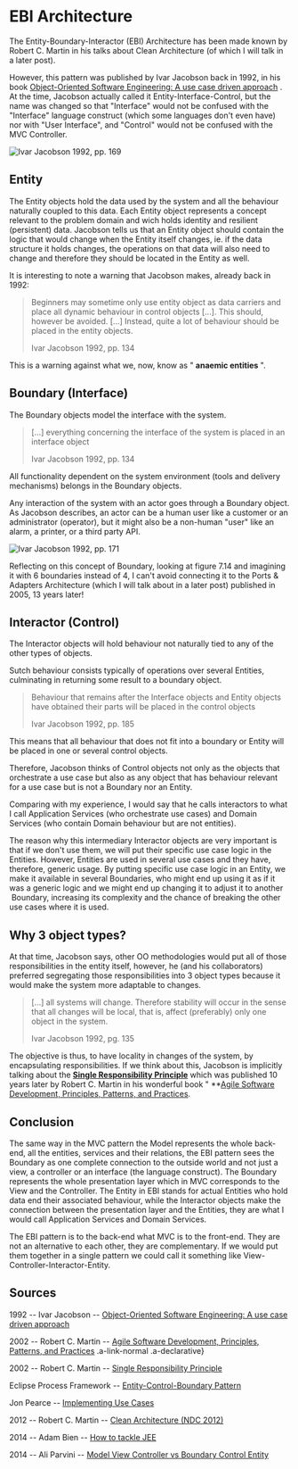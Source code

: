 EBI Architecture 
================

The Entity-Boundary-Interactor (EBI) Architecture has been made known by
Robert C. Martin in his talks about Clean Architecture (of which I will
talk in a later post).

However, this pattern was published by Ivar Jacobson back in 1992, in
his book [Object-Oriented Software Engineering: A use case driven
approach](https://www.amazon.com/Object-Oriented-Software-Engineering-Driven-Approach/dp/0201403471)
. At the time, Jacobson actually called it Entity-Interface-Control, but
the name was changed so that "Interface" would not be confused with the
"Interface" language construct (which some languages don't even have)
nor with "User Interface", and "Control" would not be confused with the
MVC Controller.


![Ivar Jacobson 1992, pp. 169](https://herbertograca.files.wordpress.com/2017/04/fig_7_12_entity_interface_control.jpg?w=1100)

**Entity** 
----------

The Entity objects hold the data used by the system and all the
behaviour naturally coupled to this data. Each Entity object represents
a concept relevant to the problem domain and wich holds identity and
resilient (persistent) data. Jacobson tells us that an Entity object
should contain the logic that would change when the Entity itself
changes, ie. if the data structure it holds changes, the operations on
that data will also need to change and therefore they should be located
in the Entity as well.

It is interesting to note a warning that Jacobson makes, already back in
1992:

> Beginners may sometime only use entity object as data carriers and
> place all dynamic behaviour in control objects \[...\]. This should,
> however be avoided. \[...\] Instead, quite a lot of behaviour should
> be placed in the entity objects.
>
> Ivar Jacobson 1992, pp. 134

This is a warning against what we, now, know as " **anaemic entities**
".

**Boundary** (Interface) 
------------------------

The Boundary objects model the interface with the system.

> \[...\] everything concerning the interface of the system is placed in
> an interface object
>
> Ivar Jacobson 1992, pp. 134

All functionality dependent on the system environment (tools and
delivery mechanisms) belongs in the Boundary objects.

Any interaction of the system with an actor goes through a Boundary
object. As Jacobson describes, an actor can be a human user like a
customer or an administrator (operator), but it might also be a
non-human "user" like an alarm, a printer, or a third party API.

![Ivar Jacobson 1992, pp. 171](https://herbertograca.files.wordpress.com/2017/04/fig_7_14_boundaries.jpg?w=575&h=476)

Reflecting on this concept of Boundary, looking at figure 7.14 and
imagining it with 6 boundaries instead of 4, I can't avoid connecting it
to the Ports & Adapters Architecture (which I will talk about in a later
post) published in 2005, 13 years later!

**Interactor** (Control) 
------------------------

The Interactor objects will hold behaviour not naturally tied to any of
the other types of objects.

Sutch behaviour consists typically of operations over several Entities,
culminating in returning some result to a boundary object.

> Behaviour that remains after the Interface objects and Entity objects
> have obtained their parts will be placed in the control objects
>
> Ivar Jacobson 1992, pp. 185

This means that all behaviour that does not fit into a boundary or
Entity will be placed in one or several control objects.

Therefore, Jacobson thinks of Control objects not only as the objects
that orchestrate a use case but also as any object that has behaviour
relevant for a use case but is not a Boundary nor an Entity.

Comparing with my experience, I would say that he calls interactors to
what I call Application Services (who orchestrate use cases) and Domain
Services (who contain Domain behaviour but are not entities).

The reason why this intermediary Interactor objects are very important
is that if we don't use them, we will put their specific use case logic
in the Entities. However, Entities are used in several use cases and
they have, therefore, generic usage. By putting specific use case logic
in an Entity, we make it available in several Boundaries, who might end
up using it as if it was a generic logic and we might end up changing it
to adjust it to another  Boundary, increasing its complexity and the
chance of breaking the other use cases where it is used.

**Why 3 object types?** 
-----------------------

At that time, Jacobson says, other OO methodologies would put all of
those responsibilities in the entity itself, however, he (and his
collaborators) preferred segregating those responsibilities into 3
object types because it would make the system more adaptable to changes.

> \[...\] all systems will change. Therefore stability will occur in the
> sense that all changes will be local, that is, affect (preferably)
> only one object in the system.
>
> Ivar Jacobson 1992, pg. 135

The objective is thus, to have locality in changes of the system, by
encapsulating responsibilities. If we think about this, Jacobson is
implicitly talking about the **[Single Responsibility
Principle](https://docs.google.com/open?id=0ByOwmqah_nuGNHEtcU5OekdDMkk)**
which was published 10 years later by Robert C. Martin in his wonderful
book " **[Agile Software Development, Principles, Patterns, and
Practices](https://www.amazon.com/dp/0135974445/ref=wl_it_dp_o_pC_nS_ttl?_encoding=UTF8&colid=CG11VVP0H8Y8&coliid=I1P9T8D1QRUFMM "Agile Software Development, Principles, Patterns, and Practices").

**Conclusion** 
--------------

The same way in the MVC pattern the Model represents the whole back-end,
all the entities, services and their relations, the EBI pattern sees the
Boundary as one complete connection to the outside world and not just a
view, a controller or an interface (the language construct). The
Boundary represents the whole presentation layer which in MVC
corresponds to the View and the Controller. The Entity in EBI stands for
actual Entities who hold data end their associated behaviour, while the
Interactor objects make the connection between the presentation layer
and the Entities, they are what I would call Application Services and
Domain Services.

The EBI pattern is to the back-end what MVC is to the front-end. They
are not an alternative to each other, they are complementary. If we
would put them together in a single pattern we could call it something
like View-Controller-Interactor-Entity.

**Sources**
-----------

1992 -- Ivar Jacobson -- [Object-Oriented Software Engineering: A use
case driven
approach](https://www.amazon.com/Object-Oriented-Software-Engineering-Driven-Approach/dp/0201403471)

2002 -- Robert C. Martin -- [Agile Software Development, Principles,
Patterns, and
Practices](https://www.amazon.com/dp/0135974445/ref=wl_it_dp_o_pC_nS_ttl?_encoding=UTF8&colid=CG11VVP0H8Y8&coliid=I1P9T8D1QRUFMM "Agile Software Development, Principles, Patterns, and Practices")
.a-link-normal .a-declarative}

2002 -- Robert C. Martin -- [Single Responsibility
Principle](https://docs.google.com/open?id=0ByOwmqah_nuGNHEtcU5OekdDMkk)

Eclipse Process Framework -- [Entity-Control-Boundary
Pattern](http://epf.eclipse.org/wikis/openuppt/openup_basic/guidances/concepts/entity_control_boundary_pattern,_uF-QYEAhEdq_UJTvM1DM2Q.html)

Jon Pearce -- [Implementing Use
Cases](http://www.cs.sjsu.edu/~pearce/modules/patterns/enterprise/ecb/ecb.htm)

2012 -- Robert C. Martin -- [Clean Architecture (NDC
2012)](https://youtu.be/Nltqi7ODZTM)

2014 -- Adam Bien -- [How to tackle
JEE](https://www.youtube.com/watch?v=JWcoiXNoKxk&feature=youtu.be&t=15m14s)

2014 -- Ali Parvini -- [Model View Controller vs Boundary Control
Entity](http://stackoverflow.com/questions/26910974/model-view-controller-vs-boundary-control-entity)

